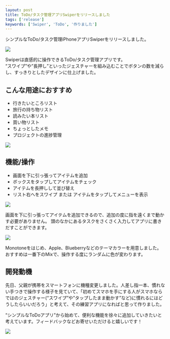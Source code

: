 ```yaml
---
layout: post
title: ToDo/タスク管理アプリSwiperをリリースしました
tags: ['release']
keywords: ['Swiper', 'ToDo', '作りました']
---
```


シンプルなToDo/タスク管理iPhoneアプリSwiperをリリースしました。

[<img src="/img/blog_swiper_aoa.png" class="image-center">](https://itunes.apple.com/jp/app/swiper-zhi-gan-cao-zuodetodo/id631354108)

Swiperは直感的に操作できるToDo/タスク管理アプリです。<br/>
“スワイプ”や”長押し”といったジェスチャーを組み込むことでボタンの数を減らし、すっきりとしたデザインに仕上げました。

## こんな用途におすすめ

* 行きたいところリスト
* 旅行の持ち物リスト
* 読みたい本リスト
* 買い物リスト
* ちょっとしたメモ
* プロジェクトの進捗管理

<img src="/img/blog_swiper_ss4.png" class="image-small" />

## 機能/操作

* 画面を下に引っ張ってアイテムを追加
* ボックスをタップしてアイテムをチェック
* アイテムを長押しして並び替え
* リスト右へをスワイプ または アイテムをタップしてメニューを表示

<img src="/img/blog_swiper_ss1.png" class="image-small" />

画面を下に引っ張ってアイテムを追加できるので、追加の度に指を遠くまで動かす必要がありません。
頭のなかにあるタスクをさくさく入力してアプリに書きだすことができます。

<img src="/img/blog_swiper_ss3.png" class="image-small" />

Monotoneをはじめ、Apple、Blueberryなどのテーマカラーを用意しました。おすすめは一番下のMixで、操作する度にランダムに色が変わります。

## 開発動機

先日、父親が携帯をスマートフォンに機種変更しました。人差し指一本、慣れない手つきで操作する様子を見ていて、「初めてスマホを手にする人がスマホならではのジェスチャー(“スワイプ”や”タップしたまま動かす”など)に慣れるにはどうしたらいいだろう」と考えて、その練習アプリになればと思って作りました。

“シンプルなToDoアプリ”から始めて、便利な機能を徐々に追加していきたいと考えています。フィードバックなどお寄せいただけると嬉しいです！

[<img src="/img/blog_swiper_aoa.png" class="image-center">](https://itunes.apple.com/jp/app/swiper-zhi-gan-cao-zuodetodo/id631354108)
